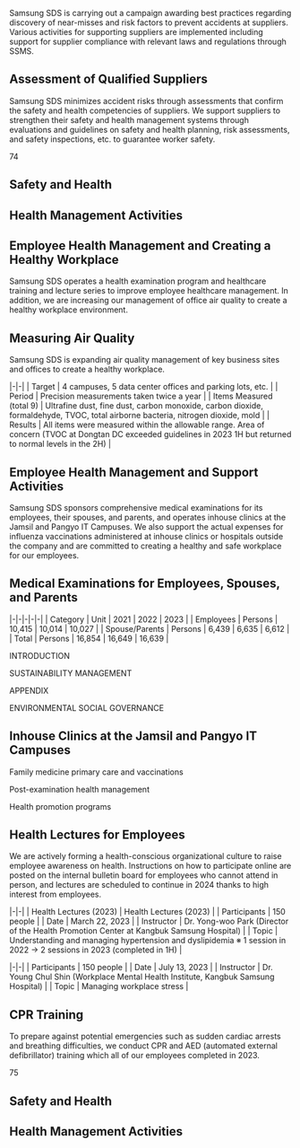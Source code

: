 Samsung SDS is carrying out a campaign awarding best practices regarding discovery of near-misses and risk factors to prevent accidents at suppliers. Various activities for supporting suppliers are implemented including support for supplier compliance with relevant laws and regulations through SSMS.

## **Assessment of Qualified Suppliers**

Samsung SDS minimizes accident risks through assessments that confirm the safety and health competencies of suppliers. We support suppliers to strengthen their safety and health management systems through evaluations and guidelines on safety and health planning, risk assessments, and safety inspections, etc. to guarantee worker safety.

74

## **Safety and Health**

## **Health Management Activities**

## **Employee Health Management and Creating a Healthy Workplace**

Samsung SDS operates a health examination program and healthcare training and lecture series to improve employee healthcare management. In addition, we are increasing our management of office air quality to create a healthy workplace environment.

## **Measuring Air Quality**

Samsung SDS is expanding air quality management of key business sites and offices to create a healthy workplace.

|-|-|
| Target | 4 campuses, 5 data center offices and parking lots, etc. |
| Period | Precision measurements taken twice a year |
| Items Measured  (total 9) | Ultrafine dust, fine dust, carbon monoxide, carbon dioxide, formaldehyde, TVOC,  total airborne bacteria, nitrogen dioxide, mold |
| Results | All items were measured within the allowable range. Area of concern  (TVOC at Dongtan DC exceeded guidelines in 2023 1H but returned to normal levels in the 2H) |

## **Employee Health Management and Support Activities**

Samsung SDS sponsors comprehensive medical examinations for its employees, their spouses, and parents, and operates inhouse clinics at the Jamsil and Pangyo IT Campuses. We also support the actual expenses for influenza vaccinations administered at inhouse clinics or hospitals outside the company and are committed to creating a healthy and safe workplace for our employees.

## **Medical Examinations for Employees, Spouses, and Parents**

|-|-|-|-|-|
| Category | Unit | 2021 | 2022 | 2023 |
| Employees | Persons | 10,415 | 10,014 | 10,027 |
| Spouse/Parents | Persons | 6,439 | 6,635 | 6,612 |
| Total | Persons | 16,854 | 16,649 | 16,639 |

INTRODUCTION

SUSTAINABILITY MANAGEMENT

APPENDIX

ENVIRONMENTAL SOCIAL GOVERNANCE

## **Inhouse Clinics at the Jamsil and Pangyo IT Campuses**

Family medicine primary care and vaccinations

Post-examination health management

Health promotion programs

## **Health Lectures for Employees**

We are actively forming a health-conscious organizational culture to raise employee awareness on health. Instructions on how to participate online are posted on the internal bulletin board for employees who cannot attend in person, and lectures are scheduled to continue in 2024 thanks to high interest from employees.

|-|-|
| Health Lectures (2023) | Health Lectures (2023) |
| Participants | 150 people |
| Date | March 22, 2023 |
| Instructor | Dr. Yong-woo Park  (Director of the Health Promotion  Center at Kangbuk Samsung Hospital) |
| Topic | Understanding and managing  hypertension and dyslipidemia  ※ 1 session in 2022 → 2 sessions in 2023  (completed in 1H) |

|-|-|
| Participants | 150 people |
| Date | July 13, 2023 |
| Instructor | Dr. Young Chul Shin (Workplace Mental Health Institute,  Kangbuk Samsung Hospital) |
| Topic | Managing workplace stress |

## **CPR Training**

To prepare against potential emergencies such as sudden cardiac arrests and breathing difficulties, we conduct CPR and AED (automated external defibrillator) training which all of our employees completed in 2023.

75

## **Safety and Health**

## **Health Management Activities**